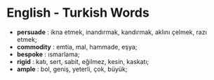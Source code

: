 # English - Turkish Words
- **persuade** : ikna etmek, inandırmak, kandırmak, aklını çelmek, razı etmek;
- **commodity** : emtia, mal, hammade, eşya;
- **bespoke** : ısmarlama;
- **rigid** : katı, sert, sabit, eğilmez, kesin, kaskatı;
- **ample** : bol, geniş, yeterli, çok, büyük;